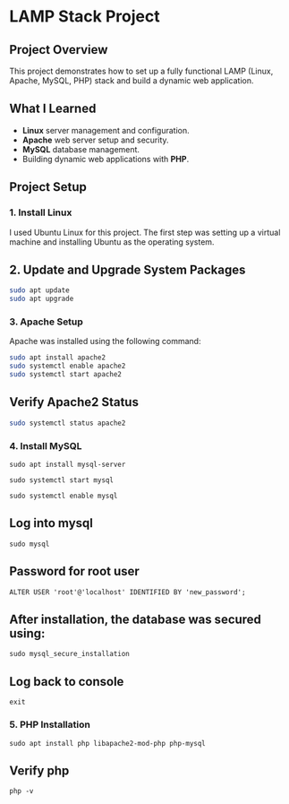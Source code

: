 # LAMP Stack Project

## Project Overview
This project demonstrates how to set up a fully functional LAMP (Linux, Apache, MySQL, PHP) stack and build a dynamic web application.

## What I Learned
- **Linux** server management and configuration.
- **Apache** web server setup and security.
- **MySQL** database management.
- Building dynamic web applications with **PHP**.

## Project Setup

### 1. Install Linux
I used Ubuntu Linux for this project. The first step was setting up a virtual machine and installing Ubuntu as the operating system.



## 2. Update and Upgrade System Packages

```bash
sudo apt update
sudo apt upgrade
```


### 3. Apache Setup
Apache was installed using the following command:

```bash
sudo apt install apache2
sudo systemctl enable apache2
sudo systemctl start apache2
```

## Verify Apache2 Status

```bash
sudo systemctl status apache2
```

### 4. Install MySQL
 ```
 sudo apt install mysql-server

 sudo systemctl start mysql 

sudo systemctl enable mysql
```

## Log into mysql
```
sudo mysql
```
## Password for root user 
```
ALTER USER 'root'@'localhost' IDENTIFIED BY 'new_password';
```

## After installation, the database was secured using:
```
sudo mysql_secure_installation
```

## Log back to console
```
exit
```

### 5. PHP Installation
```
sudo apt install php libapache2-mod-php php-mysql
```
## Verify php
```
php -v
```








